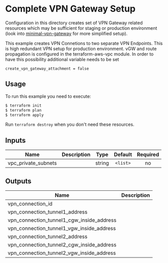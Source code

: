 # Complete VPN Gateway Setup

Configuration in this directory creates set of VPN Gateway related resources which may be sufficient for staging or production environment (look into [minimal-vpn-gateway](../minimal-vpn-gateway) for more simplified setup).

This example creates VPN Connetions to two separate VPN Endpoints. This is high redundant VPN setup for production environment. 
vGW and route propagation is configured in the terraform-aws-vpc module. In order to have this possibility additional variable needs to be set 

```
create_vpn_gateway_attachment = false 
```

## Usage

To run this example you need to execute:

```bash
$ terraform init
$ terraform plan
$ terraform apply
```

Run `terraform destroy` when you don't need these resources.

<!-- BEGINNING OF PRE-COMMIT-TERRAFORM DOCS HOOK -->

## Inputs

| Name | Description | Type | Default | Required |
|------|-------------|:----:|:-----:|:-----:|
| vpc_private_subnets |  | string | `<list>` | no |

## Outputs

| Name | Description |
|------|-------------|
| vpn_connection_id |  |
| vpn_connection_tunnel1_address |  |
| vpn_connection_tunnel1_cgw_inside_address |  |
| vpn_connection_tunnel1_vgw_inside_address |  |
| vpn_connection_tunnel2_address |  |
| vpn_connection_tunnel2_cgw_inside_address |  |
| vpn_connection_tunnel2_vgw_inside_address |  |

<!-- END OF PRE-COMMIT-TERRAFORM DOCS HOOK -->
